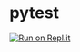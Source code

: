 # pytest
[![Run on Repl.it](https://repl.it/badge/github/gregoryw3/pytest)](https://repl.it/github/gregoryw3/pytest)